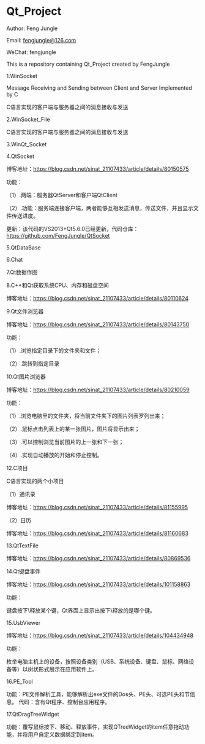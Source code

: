 # Qt_Project

Author: Feng Jungle

Email:  fengjungle@126.com

WeChat: fengjungle

This is a repository containing Qt_Project created by FengJungle

1.WinSocket

Message Receiving and Sending between Client and Server Implemented by C 

C语言实现的客户端与服务器之间的消息接收与发送

2.WinSocket_File

C语言实现的客户端与服务器之间的消息接收与发送

3.WinQt_Socket

4.QtSocket

博客地址：https://blog.csdn.net/sinat_21107433/article/details/80150575

功能：

（1）.两端：服务器QtServer和客户端QtClient

（2）.功能：服务端连接客户端，两者能够互相发送消息，传送文件，并且显示文件传送进度。

更新：该代码的VS2013+Qt5.6.0已经更新，代码仓库：https://github.com/FengJungle/QtSocket

5.QtDataBase

6.Chat

7.Qt数据作图

8.C++和Qt获取系统CPU、内存和磁盘空间

博客地址：https://blog.csdn.net/sinat_21107433/article/details/80110624

9.Qt文件浏览器

博客地址：https://blog.csdn.net/sinat_21107433/article/details/80143750

功能：

（1）.浏览指定目录下的文件夹和文件；

（2）.跳转到指定目录

10.Qt图片浏览器

博客地址：https://blog.csdn.net/sinat_21107433/article/details/80210059

功能：

（1）.浏览电脑里的文件夹，将当前文件夹下的图片列表罗列出来；

（2）.鼠标点击列表上的某一张图片，图片将显示出来；

（3）.可以控制浏览当前图片的上一张和下一张；

（4）.实现自动播放的开始和停止控制。

12.C项目

C语言实现的两个小项目

（1）通讯录

博客地址：https://blog.csdn.net/sinat_21107433/article/details/81155995

（2）日历

博客地址：https://blog.csdn.net/sinat_21107433/article/details/81160683

13.QtTextFile

博客地址：https://blog.csdn.net/sinat_21107433/article/details/80869536

14.Qt键盘事件

博客地址：https://blog.csdn.net/sinat_21107433/article/details/101158863

功能：

键盘按下\释放某个键，Qt界面上显示出按下\释放的是哪个键。


15.UsbViewer

博客地址：https://blog.csdn.net/sinat_21107433/article/details/104434948

功能：

枚举电脑主机上的设备，按照设备类别（USB、系统设备、键盘、鼠标、网络设备等）以树状形式展示在应用软件上。

16.PE_Tool

功能：PE文件解析工具，能够解析出exe文件的Dos头、PE头、可选PE头和节信息。
代码：含有Qt程序、控制台应用程序。

17.QtDragTreeWidget

功能：覆写鼠标按下、移动、释放事件，实现QTreeWidget的item任意拖动功能，并将用户自定义数据绑定到item。

